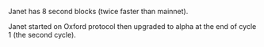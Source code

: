 Janet has 8 second blocks (twice faster than mainnet).

Janet started on Oxford protocol then upgraded to alpha at the end of cycle 1 (the second cycle).

